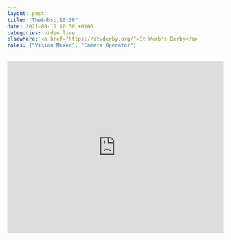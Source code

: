 ```yaml
---
layout: post
title: "The&nbsp;10:30"
date: 2021-09-19 10:30 +0100
categories: video live
elsewhere: <a href="https://stwderby.org/">St Werb's Derby</a>
roles: ["Vision Mixer", "Camera Operator"]
---
```


<iframe width="100%" height="400em" src="https://www.youtube.com/embed/8rm2nxYvp_k" frameborder="0" allow="accelerometer; autoplay; clipboard-write; encrypted-media; gyroscope; picture-in-picture" allowfullscreen></iframe>
